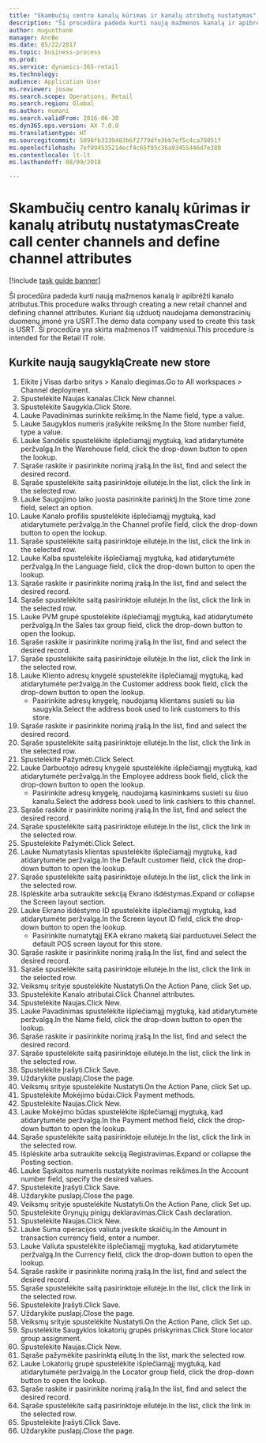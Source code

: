 ```yaml
--- 
title: "Skambučių centro kanalų kūrimas ir kanalų atributų nustatymas"
description: "Ši procedūra padeda kurti naują mažmenos kanalą ir apibrėžti kanalo atributus."
author: mugunthanm
manager: AnnBe
ms.date: 05/22/2017
ms.topic: business-process
ms.prod: 
ms.service: dynamics-365-retail
ms.technology: 
audience: Application User
ms.reviewer: josaw
ms.search.scope: Operations, Retail
ms.search.region: Global
ms.author: mumani
ms.search.validFrom: 2016-06-30
ms.dyn365.ops.version: AX 7.0.0
ms.translationtype: HT
ms.sourcegitcommit: 5098fb3339403b6f2779dfe3bb7ef5c4ca78051f
ms.openlocfilehash: 7ef094535214ecf4c65f95c36a93455446d7e388
ms.contentlocale: lt-lt
ms.lasthandoff: 08/09/2018

---
```

# <a name="create-call-center-channels-and-define-channel-attributes"></a><span data-ttu-id="3f8e1-103">Skambučių centro kanalų kūrimas ir kanalų atributų nustatymas</span><span class="sxs-lookup"><span data-stu-id="3f8e1-103">Create call center channels and define channel attributes</span></span>

[!include [task guide banner](../includes/task-guide-banner.md)]

<span data-ttu-id="3f8e1-104">Ši procedūra padeda kurti naują mažmenos kanalą ir apibrėžti kanalo atributus.</span><span class="sxs-lookup"><span data-stu-id="3f8e1-104">This procedure walks through creating a new retail channel and defining channel attributes.</span></span> <span data-ttu-id="3f8e1-105">Kuriant šią užduotį naudojama demonstracinių duomenų įmonė yra USRT.</span><span class="sxs-lookup"><span data-stu-id="3f8e1-105">The demo data company used to create this task is USRT.</span></span> <span data-ttu-id="3f8e1-106">Ši procedūra yra skirta mažmenos IT vaidmeniui.</span><span class="sxs-lookup"><span data-stu-id="3f8e1-106">This procedure is intended for the Retail IT role.</span></span>


## <a name="create-new-store"></a><span data-ttu-id="3f8e1-107">Kurkite naują saugyklą</span><span class="sxs-lookup"><span data-stu-id="3f8e1-107">Create new store</span></span>
1. <span data-ttu-id="3f8e1-108">Eikite į Visas darbo sritys > Kanalo diegimas.</span><span class="sxs-lookup"><span data-stu-id="3f8e1-108">Go to All workspaces > Channel deployment.</span></span>
2. <span data-ttu-id="3f8e1-109">Spustelėkite Naujas kanalas.</span><span class="sxs-lookup"><span data-stu-id="3f8e1-109">Click New channel.</span></span>
3. <span data-ttu-id="3f8e1-110">Spustelėkite Saugykla.</span><span class="sxs-lookup"><span data-stu-id="3f8e1-110">Click Store.</span></span>
4. <span data-ttu-id="3f8e1-111">Lauke Pavadinimas surinkite reikšmę.</span><span class="sxs-lookup"><span data-stu-id="3f8e1-111">In the Name field, type a value.</span></span>
5. <span data-ttu-id="3f8e1-112">Lauke Saugyklos numeris įrašykite reikšmę.</span><span class="sxs-lookup"><span data-stu-id="3f8e1-112">In the Store number field, type a value.</span></span>
6. <span data-ttu-id="3f8e1-113">Lauke Sandėlis spustelėkite išplečiamąjį mygtuką, kad atidarytumėte peržvalgą.</span><span class="sxs-lookup"><span data-stu-id="3f8e1-113">In the Warehouse field, click the drop-down button to open the lookup.</span></span>
7. <span data-ttu-id="3f8e1-114">Sąraše raskite ir pasirinkite norimą įrašą.</span><span class="sxs-lookup"><span data-stu-id="3f8e1-114">In the list, find and select the desired record.</span></span>
8. <span data-ttu-id="3f8e1-115">Sąraše spustelėkite saitą pasirinktoje eilutėje.</span><span class="sxs-lookup"><span data-stu-id="3f8e1-115">In the list, click the link in the selected row.</span></span>
9. <span data-ttu-id="3f8e1-116">Lauke Saugojimo laiko juosta pasirinkite parinktį.</span><span class="sxs-lookup"><span data-stu-id="3f8e1-116">In the Store time zone field, select an option.</span></span>
10. <span data-ttu-id="3f8e1-117">Lauke Kanalo profilis spustelėkite išplečiamąjį mygtuką, kad atidarytumėte peržvalgą.</span><span class="sxs-lookup"><span data-stu-id="3f8e1-117">In the Channel profile field, click the drop-down button to open the lookup.</span></span>
11. <span data-ttu-id="3f8e1-118">Sąraše spustelėkite saitą pasirinktoje eilutėje.</span><span class="sxs-lookup"><span data-stu-id="3f8e1-118">In the list, click the link in the selected row.</span></span>
12. <span data-ttu-id="3f8e1-119">Lauke Kalba spustelėkite išplečiamąjį mygtuką, kad atidarytumėte peržvalgą.</span><span class="sxs-lookup"><span data-stu-id="3f8e1-119">In the Language field, click the drop-down button to open the lookup.</span></span>
13. <span data-ttu-id="3f8e1-120">Sąraše raskite ir pasirinkite norimą įrašą.</span><span class="sxs-lookup"><span data-stu-id="3f8e1-120">In the list, find and select the desired record.</span></span>
14. <span data-ttu-id="3f8e1-121">Sąraše spustelėkite saitą pasirinktoje eilutėje.</span><span class="sxs-lookup"><span data-stu-id="3f8e1-121">In the list, click the link in the selected row.</span></span>
15. <span data-ttu-id="3f8e1-122">Lauke PVM grupė spustelėkite išplečiamąjį mygtuką, kad atidarytumėte peržvalgą.</span><span class="sxs-lookup"><span data-stu-id="3f8e1-122">In the Sales tax group field, click the drop-down button to open the lookup.</span></span>
16. <span data-ttu-id="3f8e1-123">Sąraše raskite ir pasirinkite norimą įrašą.</span><span class="sxs-lookup"><span data-stu-id="3f8e1-123">In the list, find and select the desired record.</span></span>
17. <span data-ttu-id="3f8e1-124">Sąraše spustelėkite saitą pasirinktoje eilutėje.</span><span class="sxs-lookup"><span data-stu-id="3f8e1-124">In the list, click the link in the selected row.</span></span>
18. <span data-ttu-id="3f8e1-125">Lauke Kliento adresų knygelė spustelėkite išplečiamąjį mygtuką, kad atidarytumėte peržvalgą.</span><span class="sxs-lookup"><span data-stu-id="3f8e1-125">In the Customer address book field, click the drop-down button to open the lookup.</span></span>
    * <span data-ttu-id="3f8e1-126">Pasirinkite adresų knygelę, naudojamą klientams susieti su šia saugykla.</span><span class="sxs-lookup"><span data-stu-id="3f8e1-126">Select the address book used to link customers to this store.</span></span>  
19. <span data-ttu-id="3f8e1-127">Sąraše raskite ir pasirinkite norimą įrašą.</span><span class="sxs-lookup"><span data-stu-id="3f8e1-127">In the list, find and select the desired record.</span></span>
20. <span data-ttu-id="3f8e1-128">Sąraše spustelėkite saitą pasirinktoje eilutėje.</span><span class="sxs-lookup"><span data-stu-id="3f8e1-128">In the list, click the link in the selected row.</span></span>
21. <span data-ttu-id="3f8e1-129">Spustelėkite Pažymėti.</span><span class="sxs-lookup"><span data-stu-id="3f8e1-129">Click Select.</span></span>
22. <span data-ttu-id="3f8e1-130">Lauke Darbuotojo adresų knygelė spustelėkite išplečiamąjį mygtuką, kad atidarytumėte peržvalgą.</span><span class="sxs-lookup"><span data-stu-id="3f8e1-130">In the Employee address book field, click the drop-down button to open the lookup.</span></span>
    * <span data-ttu-id="3f8e1-131">Pasirinkite adresų knygelę, naudojamą kasininkams susieti su šiuo kanalu.</span><span class="sxs-lookup"><span data-stu-id="3f8e1-131">Select the address book used to link cashiers to this channel.</span></span>  
23. <span data-ttu-id="3f8e1-132">Sąraše raskite ir pasirinkite norimą įrašą.</span><span class="sxs-lookup"><span data-stu-id="3f8e1-132">In the list, find and select the desired record.</span></span>
24. <span data-ttu-id="3f8e1-133">Sąraše spustelėkite saitą pasirinktoje eilutėje.</span><span class="sxs-lookup"><span data-stu-id="3f8e1-133">In the list, click the link in the selected row.</span></span>
25. <span data-ttu-id="3f8e1-134">Spustelėkite Pažymėti.</span><span class="sxs-lookup"><span data-stu-id="3f8e1-134">Click Select.</span></span>
26. <span data-ttu-id="3f8e1-135">Lauke Numatytasis klientas spustelėkite išplečiamąjį mygtuką, kad atidarytumėte peržvalgą.</span><span class="sxs-lookup"><span data-stu-id="3f8e1-135">In the Default customer field, click the drop-down button to open the lookup.</span></span>
27. <span data-ttu-id="3f8e1-136">Sąraše spustelėkite saitą pasirinktoje eilutėje.</span><span class="sxs-lookup"><span data-stu-id="3f8e1-136">In the list, click the link in the selected row.</span></span>
28. <span data-ttu-id="3f8e1-137">Išplėskite arba sutraukite sekciją Ekrano išdėstymas.</span><span class="sxs-lookup"><span data-stu-id="3f8e1-137">Expand or collapse the Screen layout section.</span></span>
29. <span data-ttu-id="3f8e1-138">Lauke Ekrano išdėstymo ID spustelėkite išplečiamąjį mygtuką, kad atidarytumėte peržvalgą.</span><span class="sxs-lookup"><span data-stu-id="3f8e1-138">In the Screen layout ID field, click the drop-down button to open the lookup.</span></span>
    * <span data-ttu-id="3f8e1-139">Pasirinkite numatytąjį EKA ekrano maketą šiai parduotuvei.</span><span class="sxs-lookup"><span data-stu-id="3f8e1-139">Select the default POS screen layout for this store.</span></span>  
30. <span data-ttu-id="3f8e1-140">Sąraše raskite ir pasirinkite norimą įrašą.</span><span class="sxs-lookup"><span data-stu-id="3f8e1-140">In the list, find and select the desired record.</span></span>
31. <span data-ttu-id="3f8e1-141">Sąraše spustelėkite saitą pasirinktoje eilutėje.</span><span class="sxs-lookup"><span data-stu-id="3f8e1-141">In the list, click the link in the selected row.</span></span>
32. <span data-ttu-id="3f8e1-142">Veiksmų srityje spustelėkite Nustatyti.</span><span class="sxs-lookup"><span data-stu-id="3f8e1-142">On the Action Pane, click Set up.</span></span>
33. <span data-ttu-id="3f8e1-143">Spustelėkite Kanalo atributai.</span><span class="sxs-lookup"><span data-stu-id="3f8e1-143">Click Channel attributes.</span></span>
34. <span data-ttu-id="3f8e1-144">Spustelėkite Naujas.</span><span class="sxs-lookup"><span data-stu-id="3f8e1-144">Click New.</span></span>
35. <span data-ttu-id="3f8e1-145">Lauke Pavadinimas spustelėkite išplečiamąjį mygtuką, kad atidarytumėte peržvalgą.</span><span class="sxs-lookup"><span data-stu-id="3f8e1-145">In the Name field, click the drop-down button to open the lookup.</span></span>
36. <span data-ttu-id="3f8e1-146">Sąraše raskite ir pasirinkite norimą įrašą.</span><span class="sxs-lookup"><span data-stu-id="3f8e1-146">In the list, find and select the desired record.</span></span>
37. <span data-ttu-id="3f8e1-147">Sąraše spustelėkite saitą pasirinktoje eilutėje.</span><span class="sxs-lookup"><span data-stu-id="3f8e1-147">In the list, click the link in the selected row.</span></span>
38. <span data-ttu-id="3f8e1-148">Spustelėkite Įrašyti.</span><span class="sxs-lookup"><span data-stu-id="3f8e1-148">Click Save.</span></span>
39. <span data-ttu-id="3f8e1-149">Uždarykite puslapį.</span><span class="sxs-lookup"><span data-stu-id="3f8e1-149">Close the page.</span></span>
40. <span data-ttu-id="3f8e1-150">Veiksmų srityje spustelėkite Nustatyti.</span><span class="sxs-lookup"><span data-stu-id="3f8e1-150">On the Action Pane, click Set up.</span></span>
41. <span data-ttu-id="3f8e1-151">Spustelėkite Mokėjimo būdai.</span><span class="sxs-lookup"><span data-stu-id="3f8e1-151">Click Payment methods.</span></span>
42. <span data-ttu-id="3f8e1-152">Spustelėkite Naujas.</span><span class="sxs-lookup"><span data-stu-id="3f8e1-152">Click New.</span></span>
43. <span data-ttu-id="3f8e1-153">Lauke Mokėjimo būdas spustelėkite išplečiamąjį mygtuką, kad atidarytumėte peržvalgą.</span><span class="sxs-lookup"><span data-stu-id="3f8e1-153">In the Payment method field, click the drop-down button to open the lookup.</span></span>
44. <span data-ttu-id="3f8e1-154">Sąraše spustelėkite saitą pasirinktoje eilutėje.</span><span class="sxs-lookup"><span data-stu-id="3f8e1-154">In the list, click the link in the selected row.</span></span>
45. <span data-ttu-id="3f8e1-155">Išplėskite arba sutraukite sekciją Registravimas.</span><span class="sxs-lookup"><span data-stu-id="3f8e1-155">Expand or collapse the Posting section.</span></span>
46. <span data-ttu-id="3f8e1-156">Lauke Sąskaitos numeris nustatykite norimas reikšmes.</span><span class="sxs-lookup"><span data-stu-id="3f8e1-156">In the Account number field, specify the desired values.</span></span>
47. <span data-ttu-id="3f8e1-157">Spustelėkite Įrašyti.</span><span class="sxs-lookup"><span data-stu-id="3f8e1-157">Click Save.</span></span>
48. <span data-ttu-id="3f8e1-158">Uždarykite puslapį.</span><span class="sxs-lookup"><span data-stu-id="3f8e1-158">Close the page.</span></span>
49. <span data-ttu-id="3f8e1-159">Veiksmų srityje spustelėkite Nustatyti.</span><span class="sxs-lookup"><span data-stu-id="3f8e1-159">On the Action Pane, click Set up.</span></span>
50. <span data-ttu-id="3f8e1-160">Spustelėkite Grynųjų pinigų deklaravimas.</span><span class="sxs-lookup"><span data-stu-id="3f8e1-160">Click Cash declaration.</span></span>
51. <span data-ttu-id="3f8e1-161">Spustelėkite Naujas.</span><span class="sxs-lookup"><span data-stu-id="3f8e1-161">Click New.</span></span>
52. <span data-ttu-id="3f8e1-162">Lauke Suma operacijos valiuta įveskite skaičių.</span><span class="sxs-lookup"><span data-stu-id="3f8e1-162">In the Amount in transaction currency field, enter a number.</span></span>
53. <span data-ttu-id="3f8e1-163">Lauke Valiuta spustelėkite išplečiamąjį mygtuką, kad atidarytumėte peržvalgą.</span><span class="sxs-lookup"><span data-stu-id="3f8e1-163">In the Currency field, click the drop-down button to open the lookup.</span></span>
54. <span data-ttu-id="3f8e1-164">Sąraše raskite ir pasirinkite norimą įrašą.</span><span class="sxs-lookup"><span data-stu-id="3f8e1-164">In the list, find and select the desired record.</span></span>
55. <span data-ttu-id="3f8e1-165">Sąraše spustelėkite saitą pasirinktoje eilutėje.</span><span class="sxs-lookup"><span data-stu-id="3f8e1-165">In the list, click the link in the selected row.</span></span>
56. <span data-ttu-id="3f8e1-166">Spustelėkite Įrašyti.</span><span class="sxs-lookup"><span data-stu-id="3f8e1-166">Click Save.</span></span>
57. <span data-ttu-id="3f8e1-167">Uždarykite puslapį.</span><span class="sxs-lookup"><span data-stu-id="3f8e1-167">Close the page.</span></span>
58. <span data-ttu-id="3f8e1-168">Veiksmų srityje spustelėkite Nustatyti.</span><span class="sxs-lookup"><span data-stu-id="3f8e1-168">On the Action Pane, click Set up.</span></span>
59. <span data-ttu-id="3f8e1-169">Spustelėkite Saugyklos lokatorių grupės priskyrimas.</span><span class="sxs-lookup"><span data-stu-id="3f8e1-169">Click Store locator group assignment.</span></span>
60. <span data-ttu-id="3f8e1-170">Spustelėkite Naujas.</span><span class="sxs-lookup"><span data-stu-id="3f8e1-170">Click New.</span></span>
61. <span data-ttu-id="3f8e1-171">Sąraše pažymėkite pasirinktą eilutę.</span><span class="sxs-lookup"><span data-stu-id="3f8e1-171">In the list, mark the selected row.</span></span>
62. <span data-ttu-id="3f8e1-172">Lauke Lokatorių grupė spustelėkite išplečiamąjį mygtuką, kad atidarytumėte peržvalgą.</span><span class="sxs-lookup"><span data-stu-id="3f8e1-172">In the Locator group field, click the drop-down button to open the lookup.</span></span>
63. <span data-ttu-id="3f8e1-173">Sąraše raskite ir pasirinkite norimą įrašą.</span><span class="sxs-lookup"><span data-stu-id="3f8e1-173">In the list, find and select the desired record.</span></span>
64. <span data-ttu-id="3f8e1-174">Sąraše spustelėkite saitą pasirinktoje eilutėje.</span><span class="sxs-lookup"><span data-stu-id="3f8e1-174">In the list, click the link in the selected row.</span></span>
65. <span data-ttu-id="3f8e1-175">Spustelėkite Įrašyti.</span><span class="sxs-lookup"><span data-stu-id="3f8e1-175">Click Save.</span></span>
66. <span data-ttu-id="3f8e1-176">Uždarykite puslapį.</span><span class="sxs-lookup"><span data-stu-id="3f8e1-176">Close the page.</span></span>


